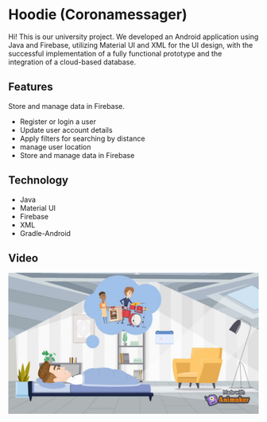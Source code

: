 # Hoodie (Coronamessager)
Hi! This is our university project. We developed an Android application using Java and Firebase, utilizing Material UI and XML for the UI design, with the successful implementation of a fully functional prototype and the integration of a cloud-based database.
<br>

## Features
Store and manage data in Firebase.
- Register or login a user
- Update user account details
- Apply filters for searching by distance
- manage user location
- Store and manage data in Firebase

## Technology

- Java
- Material UI
- Firebase
- XML
- Gradle-Android
  
## Video

<a href='https://youtu.be/bevE-gy4SuU' target='_blank'>
<img class='header-img' src='./docs/Hoodie-Film_Moment.jpg'/>
</a>
<br>

